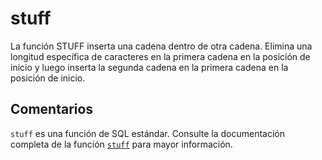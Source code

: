 ﻿---
SidebarGroup: "index-text-functions"
Autogenerated: true
---

# stuff

La función STUFF inserta una cadena dentro de otra cadena. Elimina una longitud específica de caracteres en la primera cadena en la posición de inicio y luego inserta la segunda cadena en la primera cadena en la posición de inicio.

## Comentarios 

`stuff` es una función de SQL estándar. Consulte la documentación completa de la función [`stuff`](https://learn.microsoft.com/es-es/sql/t-sql/functions/stuff-transact-sql) para mayor información.
